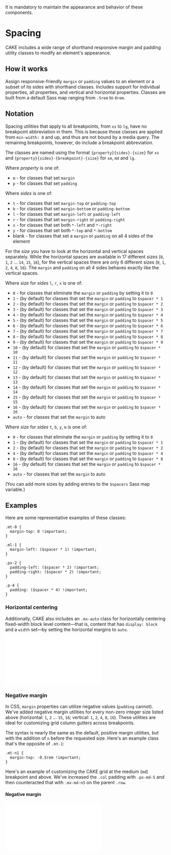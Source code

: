 <AlertWarning alertHeadline="Not modifiable">
 It is mandatory to maintain the appearance and behavior of these components.
</AlertWarning>

# Spacing

CAKE includes a wide range of shorthand responsive margin and padding utility classes to modify an element's appearance.

## How it works

Assign responsive-friendly `margin` or `padding` values to an element or a subset of its sides with shorthand classes. Includes support for individual properties, all properties, and vertical and horizontal properties. Classes are built from a default Sass map ranging from `.5rem` to `8rem`.

## Notation

Spacing utilities that apply to all breakpoints, from `xs` to `lg`, have no breakpoint abbreviation in them. This is because those classes are applied from `min-width: 0` and up, and thus are not bound by a media query. The remaining breakpoints, however, do include a breakpoint abbreviation.

The classes are named using the format `{property}{sides}-{size}` for `xs` and `{property}{sides}-{breakpoint}-{size}` for `sm`, `md` and `lg`.

Where *property* is one of:

* `m` \- for classes that set `margin`
* `p` \- for classes that set `padding`

Where *sides* is one of:

* `t` \- for classes that set `margin-top` or `padding-top`
* `b` \- for classes that set `margin-bottom` or `padding-bottom`
* `l` \- for classes that set `margin-left` or `padding-left`
* `r` \- for classes that set `margin-right` or `padding-right`
* `x` \- for classes that set both `*-left` and `*-right`
* `y` \- for classes that set both `*-top` and `*-bottom`
* blank \- for classes that set a `margin` or `padding` on all 4 sides of the element

For the *size* you have to look at the horizontal and vertical spaces separately. While the horizontal spaces are available in 17 different *sizes* (`0`, `1`, `2` ... `14`, `15`, `16`), for the vertical spaces there are only 6 different sizes (`0`, `1`, `2`, `4`, `8`, `16`). The `margin` and `padding` on all 4 sides behaves exactly like the vertical spaces.

Where *size* for *sides* `l`, `r`, `x` is one of:

* `0` \- for classes that eliminate the `margin` or `padding` by setting it to `0`
* `1` \- (by default) for classes that set the `margin` or `padding` to `$spacer * 1`
* `2` \- (by default) for classes that set the `margin` or `padding` to `$spacer * 2`
* `3` \- (by default) for classes that set the `margin` or `padding` to `$spacer * 3`
* `4` \- (by default) for classes that set the `margin` or `padding` to `$spacer * 4`
* `5` \- (by default) for classes that set the `margin` or `padding` to `$spacer * 5`
* `6` \- (by default) for classes that set the `margin` or `padding` to `$spacer * 6`
* `7` \- (by default) for classes that set the `margin` or `padding` to `$spacer * 7`
* `8` \- (by default) for classes that set the `margin` or `padding` to `$spacer * 8`
* `9` \- (by default) for classes that set the `margin` or `padding` to `$spacer * 9`
* `10` \- (by default) for classes that set the `margin` or `padding` to `$spacer * 10`
* `11` \- (by default) for classes that set the `margin` or `padding` to `$spacer * 11`
* `12` \- (by default) for classes that set the `margin` or `padding` to `$spacer * 12`
* `13` \- (by default) for classes that set the `margin` or `padding` to `$spacer * 13`
* `14` \- (by default) for classes that set the `margin` or `padding` to `$spacer * 14`
* `15` \- (by default) for classes that set the `margin` or `padding` to `$spacer * 15`
* `16` \- (by default) for classes that set the `margin` or `padding` to `$spacer * 16`
* `auto` \- for classes that set the `margin` to auto

Where *size* for *sides* `t`, `b`, `y`, `m` is one of:

* `0` \- for classes that eliminate the `margin` or `padding` by setting it to `0`
* `1` \- (by default) for classes that set the `margin` or `padding` to `$spacer * 1`
* `2` \- (by default) for classes that set the `margin` or `padding` to `$spacer * 2`
* `4` \- (by default) for classes that set the `margin` or `padding` to `$spacer * 4`
* `8` \- (by default) for classes that set the `margin` or `padding` to `$spacer * 8`
* `16` \- (by default) for classes that set the `margin` or `padding` to `$spacer * 16`
* `auto` \- for classes that set the `margin` to auto

(You can add more sizes by adding entries to the `$spacers` Sass map variable.)

## Examples

Here are some representative examples of these classes:

    .mt-0 {
      margin-top: 0 !important;
    }

    .ml-1 {
      margin-left: ($spacer * 1) !important;
    }

    .px-2 {
      padding-left: ($spacer * 2) !important;
      padding-right: ($spacer * 2) !important;
    }

    .p-4 {
      padding: ($spacer * 4) !important;
    }

### Horizontal centering

Additionally, CAKE also includes an `.mx-auto` class for horizontally centering fixed-width block level content—that is, content that has `display: block` and a `width` set—by setting the horizontal margins to `auto`.

<ContentRack
    fields='
        "preview": {
            "src": "examples/SpacingHorizontalCentering.html",
            "type": "link"
        },
        "<html>":{
            "src": "examples/SpacingHorizontalCentering.html",
            "type": "content",
            "selector": "#app"
        }
    '
 />

![SpacingHorizontalCentering](examples/SpacingHorizontalCentering.html)

### Negative margin

In CSS, `margin` properties can utilize negative values (`padding` cannot). We've added negative margin utilities for every non-zero integer size listed above (horizontal: `1`, `2` ... `15`, `16`; vertical: `1`, `2`, `4`, `8`, `16`). These utilities are ideal for customizing grid column gutters across breakpoints.

The syntax is nearly the same as the default, positive margin utilities, but with the addition of `n` before the requested size. Here's an example class that's the opposite of `.mt-1`:

    .mt-n1 {
      margin-top: -0.5rem !important;
    }

Here's an example of customizing the CAKE grid at the medium (`md`) breakpoint and above. We've increased the `.col` padding with `.px-md-5` and then counteracted that with `.mx-md-n5` on the parent `.row`.

#### Negative margin

<ContentRack
    fields='
        "preview": {
            "src": "examples/SpacingNegativeMargin.html",
            "type": "link"
        },
        "<html>":{
            "src": "examples/SpacingNegativeMargin.html",
            "type": "content",
            "selector": "#app"
        }
    '
 />

![SpacingNegativeMargin](examples/SpacingNegativeMargin.html)
